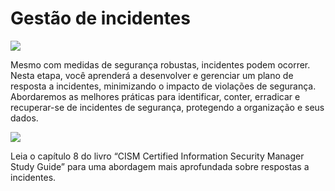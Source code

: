 # Gestão de incidentes

![](https://infnet.online/wp-content/uploads/2024/12/LD8.jpg)

Mesmo com medidas de segurança robustas, incidentes podem ocorrer. Nesta etapa, você aprenderá a desenvolver e gerenciar um plano de resposta a incidentes, minimizando o impacto de violações de segurança. Abordaremos as melhores práticas para identificar, conter, erradicar e recuperar-se de incidentes de segurança, protegendo a organização e seus dados.

![](https://infnet.online/wp-content/uploads/2024/12/CISM-Certified-Information-Security-Manager-Study-Guide-1.jpeg)

Leia o capítulo 8 do livro “CISM Certified Information Security Manager Study Guide” para uma abordagem mais aprofundada sobre respostas a incidentes.  
